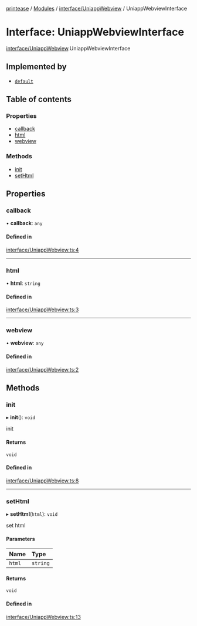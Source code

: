 [printease](../README.md) / [Modules](../modules.md) / [interface/UniappWebview](../modules/interface_UniappWebview.md) / UniappWebviewInterface

# Interface: UniappWebviewInterface

[interface/UniappWebview](../modules/interface_UniappWebview.md).UniappWebviewInterface

## Implemented by

- [`default`](../classes/components_uniappWebview.default.md)

## Table of contents

### Properties

- [callback](interface_UniappWebview.UniappWebviewInterface.md#callback)
- [html](interface_UniappWebview.UniappWebviewInterface.md#html)
- [webview](interface_UniappWebview.UniappWebviewInterface.md#webview)

### Methods

- [init](interface_UniappWebview.UniappWebviewInterface.md#init)
- [setHtml](interface_UniappWebview.UniappWebviewInterface.md#sethtml)

## Properties

### callback

• **callback**: `any`

#### Defined in

[interface/UniappWebview.ts:4](https://github.com/Liu-Jinshuai/printease/blob/cd89e37/src/interface/UniappWebview.ts#L4)

___

### html

• **html**: `string`

#### Defined in

[interface/UniappWebview.ts:3](https://github.com/Liu-Jinshuai/printease/blob/cd89e37/src/interface/UniappWebview.ts#L3)

___

### webview

• **webview**: `any`

#### Defined in

[interface/UniappWebview.ts:2](https://github.com/Liu-Jinshuai/printease/blob/cd89e37/src/interface/UniappWebview.ts#L2)

## Methods

### init

▸ **init**(): `void`

init

#### Returns

`void`

#### Defined in

[interface/UniappWebview.ts:8](https://github.com/Liu-Jinshuai/printease/blob/cd89e37/src/interface/UniappWebview.ts#L8)

___

### setHtml

▸ **setHtml**(`html`): `void`

set html

#### Parameters

| Name | Type |
| :------ | :------ |
| `html` | `string` |

#### Returns

`void`

#### Defined in

[interface/UniappWebview.ts:13](https://github.com/Liu-Jinshuai/printease/blob/cd89e37/src/interface/UniappWebview.ts#L13)
